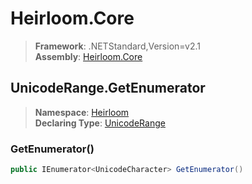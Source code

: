 # Heirloom.Core

> **Framework**: .NETStandard,Version=v2.1  
> **Assembly**: [Heirloom.Core][0]  

## UnicodeRange.GetEnumerator

> **Namespace**: [Heirloom][0]  
> **Declaring Type**: [UnicodeRange][1]  

### GetEnumerator()

```cs
public IEnumerator<UnicodeCharacter> GetEnumerator()
```

[0]: ../../../Heirloom.Core.md
[1]: ../UnicodeRange.md
